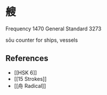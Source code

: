 # 艘
Frequency 1470
General Standard 3273

sōu
counter for ships, vessels

## References
- [[HSK 6]]
- [[15 Strokes]]
- [[舟 Radical]]